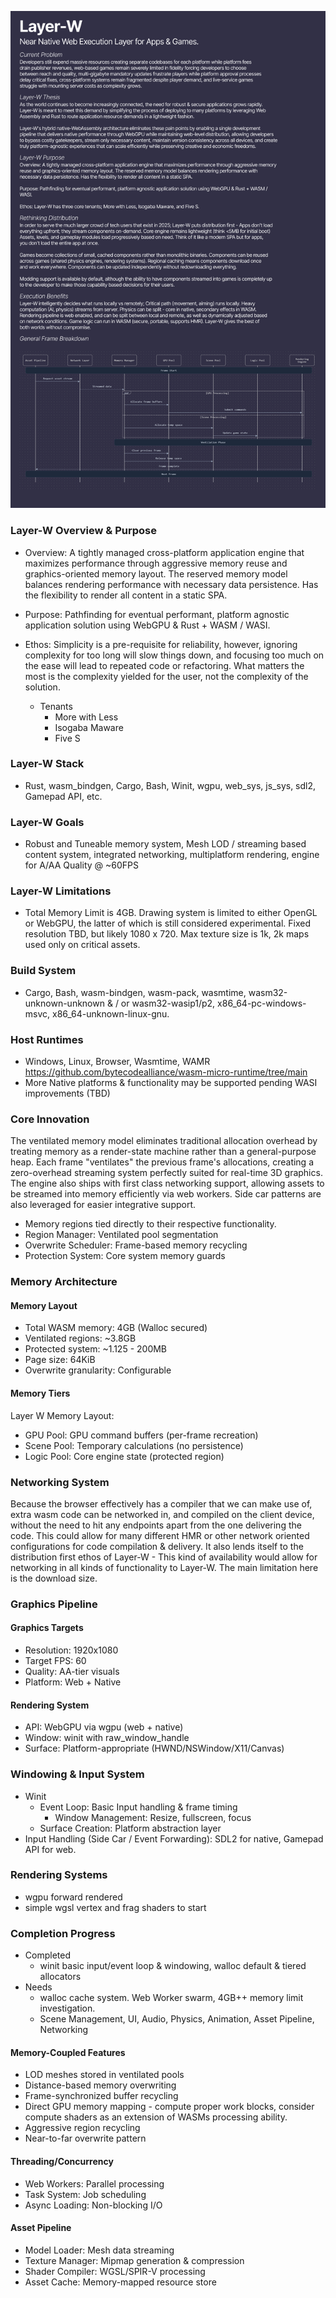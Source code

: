 ![img](./img/LayerW.png)

### Layer-W Overview & Purpose

- Overview: A tightly managed cross-platform application engine that maximizes performance through aggressive memory reuse and graphics-oriented memory layout. The reserved memory model balances rendering performance with necessary data persistence. Has the flexibility to render all content in a static SPA.

- Purpose: Pathfinding for eventual performant, platform agnostic application solution using WebGPU & Rust + WASM / WASI.

- Ethos: Simplicity is a pre-requisite for reliability, however, ignoring complexity for too long will slow things down, and focusing too much on the ease will lead to repeated code or refactoring. What matters the most is the complexity yielded for the user, not the complexity of the solution.
  - Tenants
    - More with Less
    - Isogaba Maware
    - Five S

### Layer-W Stack

- Rust, wasm_bindgen, Cargo, Bash, Winit, wgpu, web_sys, js_sys, sdl2, Gamepad API, etc.

### Layer-W Goals

- Robust and Tuneable memory system, Mesh LOD / streaming based content system, integrated networking, multiplatform rendering, engine for A/AA Quality @ ~60FPS

### Layer-W Limitations

- Total Memory Limit is 4GB. Drawing system is limited to either OpenGL or WebGPU, the latter of which is still considered experimental. Fixed resolution TBD, but likely 1080 x 720. Max texture size is 1k, 2k maps used only on critical assets.

### Build System

- Cargo, Bash, wasm-bindgen, wasm-pack, wasmtime, wasm32-unknown-unknown & / or wasm32-wasip1/p2, x86_64-pc-windows-msvc, x86_64-unknown-linux-gnu.

### Host Runtimes

- Windows, Linux, Browser, Wasmtime, WAMR https://github.com/bytecodealliance/wasm-micro-runtime/tree/main
- More Native platforms & functionality may be supported pending WASI improvements (TBD)

### Core Innovation

The ventilated memory model eliminates traditional allocation overhead by treating memory as a render-state machine rather than a general-purpose heap. Each frame "ventilates" the previous frame's allocations, creating a zero-overhead streaming system perfectly suited for real-time 3D graphics. The engine also ships with first class networking support, allowing assets to be streamed into memory efficiently via web workers. Side car patterns are also leveraged for easier integrative support.

- Memory regions tied directly to their respective functionality.
- Region Manager: Ventilated pool segmentation
- Overwrite Scheduler: Frame-based memory recycling
- Protection System: Core system memory guards

### Memory Architecture

#### Memory Layout

- Total WASM memory: 4GB (Walloc secured)
- Ventilated regions: ~3.8GB
- Protected system: ~1.125 - 200MB
- Page size: 64KiB
- Overwrite granularity: Configurable

#### Memory Tiers

Layer W Memory Layout:

- GPU Pool: GPU command buffers (per-frame recreation)
- Scene Pool: Temporary calculations (no persistence)
- Logic Pool: Core engine state (protected region)

### Networking System

Because the browser effectively has a compiler that we can make use of, extra wasm code can be networked in, and compiled on the client device, without the need to hit any endpoints apart from the one delivering the code. This could allow for many different HMR or other network oriented configurations for code compilation & delivery. It also lends itself to the distribution first ethos of Layer-W - This kind of availability would allow for networking in all kinds of functionality to Layer-W. The main limitation here is the download size.

### Graphics Pipeline

#### Graphics Targets

- Resolution: 1920x1080
- Target FPS: 60
- Quality: AA-tier visuals
- Platform: Web + Native

#### Rendering System

- API: WebGPU via wgpu (web + native)
- Window: winit with raw_window_handle
- Surface: Platform-appropriate (HWND/NSWindow/X11/Canvas)

### Windowing & Input System

- Winit
  - Event Loop: Basic Input handling & frame timing
    - Window Management: Resize, fullscreen, focus
  - Surface Creation: Platform abstraction layer
- Input Handling (Side Car / Event Forwarding): SDL2 for native, Gamepad API for web.

### Rendering Systems

- wgpu forward rendered
- simple wgsl vertex and frag shaders to start

### Completion Progress

- Completed
  - winit basic input/event loop & windowing, walloc default & tiered allocators
- Needs
  - walloc cache system. Web Worker swarm, 4GB++ memory limit investigation.
  - Scene Management, UI, Audio, Physics, Animation, Asset Pipeline, Networking

#### Memory-Coupled Features

- LOD meshes stored in ventilated pools
- Distance-based memory overwriting
- Frame-synchronized buffer recycling
- Direct GPU memory mapping - compute proper work blocks, consider compute shaders as an extension of WASMs processing ability.
- Aggressive region recycling
- Near-to-far overwrite pattern

#### Threading/Concurrency

- Web Workers: Parallel processing
- Task System: Job scheduling
- Async Loading: Non-blocking I/O

#### Asset Pipeline

- Model Loader: Mesh data streaming
- Texture Manager: Mipmap generation & compression
- Shader Compiler: WGSL/SPIR-V processing
- Asset Cache: Memory-mapped resource store
